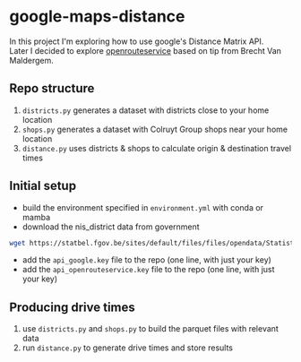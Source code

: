 # google-maps-distance

In this project I'm exploring how to use google's Distance Matrix API.  
Later I decided to explore [openrouteservice](https://openrouteservice.org/) based on tip from Brecht Van Maldergem.  

## Repo structure

1. `districts.py` generates a dataset with districts close to your home location
1. `shops.py` generates a dataset with Colruyt Group shops near your home location
1. `distance.py` uses districts & shops to calculate origin & destination travel times

## Initial setup

* build the environment specified in `environment.yml` with conda or mamba
* download the nis_district data from government

```bash
wget https://statbel.fgov.be/sites/default/files/files/opendata/Statistische%20sectoren/sh_statbel_statistical_sectors_3812_20220101.shp.zip
```

* add the `api_google.key` file to the repo (one line, with just your key)
* add the `api_openrouteservice.key` file to the repo (one line, with just your key)

## Producing drive times

1. use `districts.py` and `shops.py` to build the parquet files with relevant data
1. run `distance.py` to generate drive times and store results
